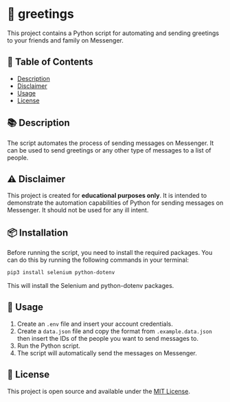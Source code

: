 # 🎉 greetings

This project contains a Python script for automating and sending greetings to your friends and family on Messenger.

## 📝 Table of Contents
- [Description](#description)
- [Disclaimer](#disclaimer)
- [Usage](#usage)
- [License](#license)

## 📚 Description

The script automates the process of sending messages on Messenger. It can be used to send greetings or any other type of messages to a list of people.

## ⚠️ Disclaimer

This project is created for **educational purposes only**. It is intended to demonstrate the automation capabilities of Python for sending messages on Messenger. It should not be used for any ill intent.

## 📦 Installation

Before running the script, you need to install the required packages. You can do this by running the following commands in your terminal:

```bash
pip3 install selenium python-dotenv
```

This will install the Selenium and python-dotenv packages.

## 🚀 Usage

1. Create an `.env` file and insert your account credentials.
2. Create a `data.json` file and copy the format from `.example.data.json` then insert the IDs of the people you want to send messages to.
3. Run the Python script.
4. The script will automatically send the messages on Messenger.

## 📜 License

This project is open source and available under the [MIT License](LICENSE.md).
